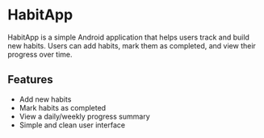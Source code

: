 # HabitApp

HabitApp is a simple Android application that helps users track and build new habits.
Users can add habits, mark them as completed, and view their progress over time.

## Features

- Add new habits
- Mark habits as completed
- View a daily/weekly progress summary
- Simple and clean user interface
